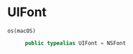 # UIFont

<dl>
<dt><code>os(macOS)</code></dt>
<dd>

``` swift
public typealias UIFont = NSFont
```

</dd>
</dl>
